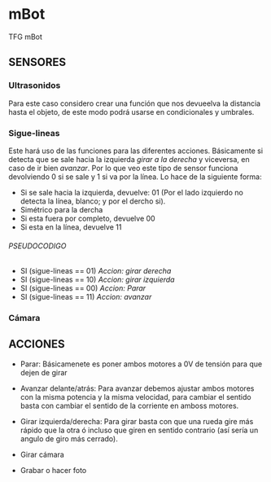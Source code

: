 # mBot
TFG mBot


## SENSORES
  ### Ultrasonidos
  Para este caso considero crear una función que nos devueelva la distancia hasta el objeto, de este modo podrá usarse en condicionales y umbrales.
  
  ### Sigue-lineas
  Este hará uso de las funciones para las diferentes acciones. Básicamente si detecta que se sale hacia la izquierda *girar a la derecha* y viceversa, en caso de ir bien *avanzar*.
  Por lo que veo este tipo de sensor funciona devolviendo 0 si se sale y 1 si va por la línea. Lo hace de la siguiente forma:
  * Si se sale hacia la izquierda, devuelve: 01 (Por el lado izquierdo no detecta la línea, blanco; y por el dercho si).    
  * Simétrico para la dercha
  * Si esta fuera por completo, devuelve 00
  * Si esta en la línea, devuelve 11

  ###### PSEUDOCODIGO
  - SI (sigue-lineas == 01) *Accion: girar derecha*
  - SI (sigue-lineas == 10) *Accion: girar izquierda*
  - SI (sigue-lineas == 00) *Accion: Parar*
  - SI (sigue-lineas == 11) *Accion: avanzar*
    
    
  
  ### Cámara

## ACCIONES
  * Parar:
    Básicamenete es poner ambos motores a 0V de tensión para que dejen de girar
    
  * Avanzar delante/atrás:
    Para avanzar debemos ajustar ambos motores con la misma potencia y la misma velocidad, para cambiar el sentido basta con cambiar el sentido de la corriente en amboss motores.
    

    
  * Girar izquierda/derecha:
  Para girar basta con que una rueda gire más rápido que la otra ó incluso que giren en sentido contrario (así sería un angulo de giro más cerrado).

  * Girar cámara
  * Grabar o hacer foto
